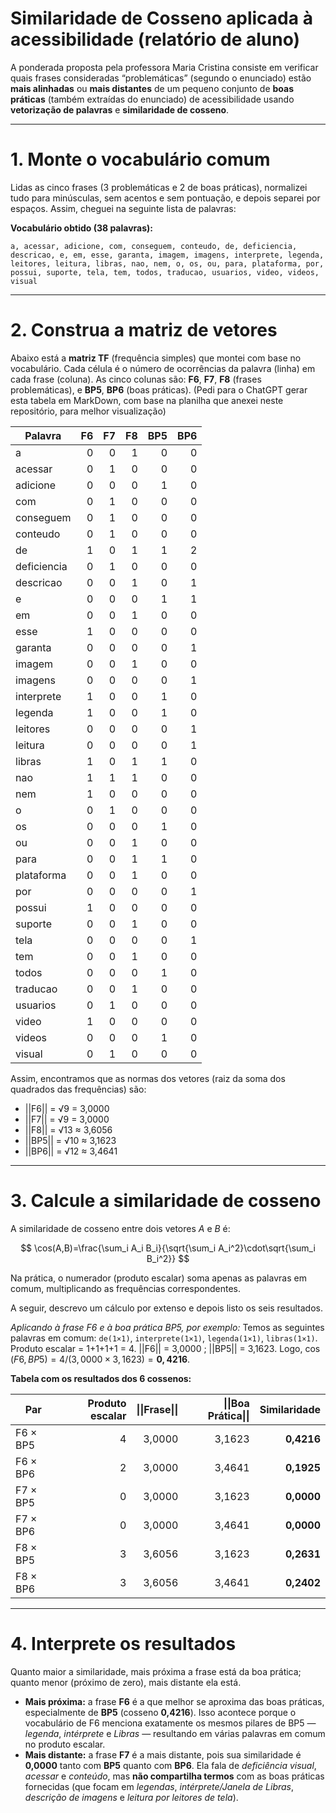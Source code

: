# Similaridade de Cosseno aplicada à acessibilidade (relatório de aluno)

A ponderada proposta pela professora Maria Cristina consiste em verificar quais frases consideradas “problemáticas” (segundo o enunciado) estão **mais alinhadas** ou **mais distantes** de um pequeno conjunto de **boas práticas** (também extraídas do enunciado) de acessibilidade usando **vetorização de palavras** e **similaridade de cosseno**.

---
# 1. Monte o vocabulário comum

Lidas as cinco frases (3 problemáticas e 2 de boas práticas), normalizei tudo para minúsculas, sem acentos e sem pontuação, e depois separei por espaços. Assim, cheguei na seguinte lista de palavras:

**Vocabulário obtido (38 palavras):**

`a, acessar, adicione, com, conseguem, conteudo, de, deficiencia, descricao, e, em, esse, garanta, imagem, imagens, interprete, legenda, leitores, leitura, libras, nao, nem, o, os, ou, para, plataforma, por, possui, suporte, tela, tem, todos, traducao, usuarios, video, videos, visual`

---

# 2. Construa a matriz de vetores

Abaixo está a **matriz TF** (frequência simples) que montei com base no vocabulário. Cada célula é o número de ocorrências da palavra (linha) em cada frase (coluna). As cinco colunas são: **F6**, **F7**, **F8** (frases problemáticas), e **BP5**, **BP6** (boas práticas). 
(Pedi para o ChatGPT gerar esta tabela em MarkDown, com base na planilha que anexei neste repositório, para melhor visualização)

| Palavra     | F6 | F7 | F8 | BP5 | BP6 |
| ----------- | -: | -: | -: | --: | --: |
| a           |  0 |  0 |  1 |   0 |   0 |
| acessar     |  0 |  1 |  0 |   0 |   0 |
| adicione    |  0 |  0 |  0 |   1 |   0 |
| com         |  0 |  1 |  0 |   0 |   0 |
| conseguem   |  0 |  1 |  0 |   0 |   0 |
| conteudo    |  0 |  1 |  0 |   0 |   0 |
| de          |  1 |  0 |  1 |   1 |   2 |
| deficiencia |  0 |  1 |  0 |   0 |   0 |
| descricao   |  0 |  0 |  1 |   0 |   1 |
| e           |  0 |  0 |  0 |   1 |   1 |
| em          |  0 |  0 |  1 |   0 |   0 |
| esse        |  1 |  0 |  0 |   0 |   0 |
| garanta     |  0 |  0 |  0 |   0 |   1 |
| imagem      |  0 |  0 |  1 |   0 |   0 |
| imagens     |  0 |  0 |  0 |   0 |   1 |
| interprete  |  1 |  0 |  0 |   1 |   0 |
| legenda     |  1 |  0 |  0 |   1 |   0 |
| leitores    |  0 |  0 |  0 |   0 |   1 |
| leitura     |  0 |  0 |  0 |   0 |   1 |
| libras      |  1 |  0 |  1 |   1 |   0 |
| nao         |  1 |  1 |  1 |   0 |   0 |
| nem         |  1 |  0 |  0 |   0 |   0 |
| o           |  0 |  1 |  0 |   0 |   0 |
| os          |  0 |  0 |  0 |   1 |   0 |
| ou          |  0 |  0 |  1 |   0 |   0 |
| para        |  0 |  0 |  1 |   1 |   0 |
| plataforma  |  0 |  0 |  1 |   0 |   0 |
| por         |  0 |  0 |  0 |   0 |   1 |
| possui      |  1 |  0 |  0 |   0 |   0 |
| suporte     |  0 |  0 |  1 |   0 |   0 |
| tela        |  0 |  0 |  0 |   0 |   1 |
| tem         |  0 |  0 |  1 |   0 |   0 |
| todos       |  0 |  0 |  0 |   1 |   0 |
| traducao    |  0 |  0 |  1 |   0 |   0 |
| usuarios    |  0 |  1 |  0 |   0 |   0 |
| video       |  1 |  0 |  0 |   0 |   0 |
| videos      |  0 |  0 |  0 |   1 |   0 |
| visual      |  0 |  1 |  0 |   0 |   0 |

Assim, encontramos que as normas dos vetores (raiz da soma dos quadrados das frequências) são:

* ||F6|| = √9 = 3,0000
* ||F7|| = √9 = 3,0000
* ||F8|| = √13 ≈ 3,6056
* ||BP5|| = √10 ≈ 3,1623
* ||BP6|| = √12 ≈ 3,4641

---

# 3. Calcule a similaridade de cosseno

A similaridade de cosseno entre dois vetores $A$ e $B$ é:

$$
\cos(A,B)=\frac{\sum_i A_i B_i}{\sqrt{\sum_i A_i^2}\cdot\sqrt{\sum_i B_i^2}}
$$

Na prática, o numerador (produto escalar) soma apenas as palavras em comum, multiplicando as frequências correspondentes.

A seguir, descrevo um cálculo por extenso e depois listo os seis resultados.

*Aplicando à frase F6 e à boa prática BP5, por exemplo:*
Temos as seguintes palavras em comum: `de(1×1)`, `interprete(1×1)`, `legenda(1×1)`, `libras(1×1)`.
Produto escalar = 1+1+1+1 = 4.
||F6|| = 3,0000 ; ||BP5|| = 3,1623.
Logo, $\cos(F6,BP5) = 4 / (3,0000 × 3,1623) = \mathbf{0,4216}$.

**Tabela com os resultados dos 6 cossenos:**

| Par      | Produto escalar | \|\|Frase\|\| | \|\|Boa Prática\|\| | Similaridade |
| -------- | --------------: | ------------: | ----------: | -----------: |
| F6 × BP5 |               4 |        3,0000 |      3,1623 |   **0,4216** |
| F6 × BP6 |               2 |        3,0000 |      3,4641 |   **0,1925** |
| F7 × BP5 |               0 |        3,0000 |      3,1623 |   **0,0000** |
| F7 × BP6 |               0 |        3,0000 |      3,4641 |   **0,0000** |
| F8 × BP5 |               3 |        3,6056 |      3,1623 |   **0,2631** |
| F8 × BP6 |               3 |        3,6056 |      3,4641 |   **0,2402** |

---

# 4. Interprete os resultados

Quanto maior a similaridade, mais próxima a frase está da boa prática; quanto menor (próximo de zero), mais distante ela está.

* **Mais próxima:** a frase **F6** é a que melhor se aproxima das boas práticas, especialmente de **BP5** (cosseno **0,4216**). Isso acontece porque o vocabulário de F6 menciona exatamente os mesmos pilares de BP5 — *legenda*, *intérprete* e *Libras* — resultando em várias palavras em comum no produto escalar.
* **Mais distante:** a frase **F7** é a mais distante, pois sua similaridade é **0,0000** tanto com **BP5** quanto com **BP6**. Ela fala de *deficiência visual*, *acessar* e *conteúdo*, mas **não compartilha termos** com as boas práticas fornecidas (que focam em *legendas*, *intérprete/Janela de Libras*, *descrição de imagens* e *leitura por leitores de tela*).
